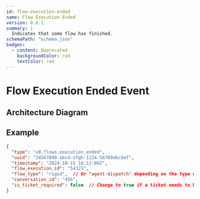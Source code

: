 ```yaml
---
id: flow-execution-ended
name: Flow Execution Ended
version: 0.0.1
summary: |
  Indicates that some flow has finished.
schemaPath: "schema.json"
badges:
  - content: Deprecated
    backgroundColor: red
    textColor: red
---
```

# Flow Execution Ended Event

## Architecture Diagram

<NodeGraph />

<SchemaViewer file="schema.json" title="JSON Schema" maxHeight="500" />

## Example

```json title="Message Example"
{
  "type": "v0.flows.execution_ended",
  "uuid": "34567890-abcd-efgh-1234-56789abcdef",
  "timestamp": "2024-10-15 16:12:00Z",
  "flow_execution_id": "54321",
  "flow_type": "rigid",  // Or "agent-dispatch" depending on the type of flow
  "conversation_id": "456",
  "is_ticket_required": false  // Change to true if a ticket needs to be created
}
```
